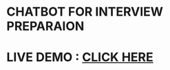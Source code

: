 # CHATBOT FOR INTERVIEW PREPARAION 
# LIVE DEMO : [CLICK HERE](https://chatbotforinterviewpreparation-unwe5tw7aaoa9wbkxs7xcd.streamlit.app/)
